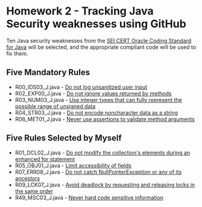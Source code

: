 # Homework 2 - Tracking Java Security weaknesses using GitHub

Ten Java security weaknesses from the
[SEI CERT Oracle Coding Standard for Java](
https://wiki.sei.cmu.edu/confluence/display/java/SEI+CERT+Oracle+Coding+Standard+for+Java)
will be selected, and the appropriate compliant code will be used to fix them.

## Five Mandatory Rules

- R00_IDS03_J.java - [Do not log unsanitized user input](
https://wiki.sei.cmu.edu/confluence/display/java/IDS03-J.+Do+not+log+unsanitized+user+input)
- R02_EXP00_J.java - [Do not ignore values returned by methods](
https://wiki.sei.cmu.edu/confluence/display/java/EXP00-J.+Do+not+ignore+values+returned+by+methods)
- R03_NUM03_J.java - [Use integer types that can fully represent the possible range of unsigned data](
https://wiki.sei.cmu.edu/confluence/display/java/NUM03-J.+Use+integer+types+that+can+fully+represent+the+possible+range+of++unsigned+data)
- R04_STR03_J.java - [Do not encode noncharacter data as a string](
https://wiki.sei.cmu.edu/confluence/display/java/STR03-J.+Do+not+encode+noncharacter+data+as+a+string)
- R06_MET01_J.java - [Never use assertions to validate method arguments](
https://wiki.sei.cmu.edu/confluence/display/java/MET01-J.+Never+use+assertions+to+validate+method+arguments)

## Five Rules Selected by Myself

- R01_DCL02_J.java - [Do not modify the collection's elements during an enhanced for statement](
https://wiki.sei.cmu.edu/confluence/display/java/DCL02-J.+Do+not+modify+the+collection%27s+elements+during+an+enhanced+for+statement)
- R05_OBJ01_J.java - [Limit accessibility of fields](
https://wiki.sei.cmu.edu/confluence/display/java/OBJ01-J.+Limit+accessibility+of+fields)
- R07_ERR08_J.java - [Do not catch NullPointerException or any of its ancestors](
https://wiki.sei.cmu.edu/confluence/display/java/ERR08-J.+Do+not+catch+NullPointerException+or+any+of+its+ancestors)
- R09_LCK07_J.java - [Avoid deadlock by requesting and releasing locks in the same order](
https://wiki.sei.cmu.edu/confluence/display/java/LCK07-J.+Avoid+deadlock+by+requesting+and+releasing+locks+in+the+same+order)
- R49_MSC03_J.java - [Never hard code sensitive information](
https://wiki.sei.cmu.edu/confluence/display/java/MSC03-J.+Never+hard+code+sensitive+information)
